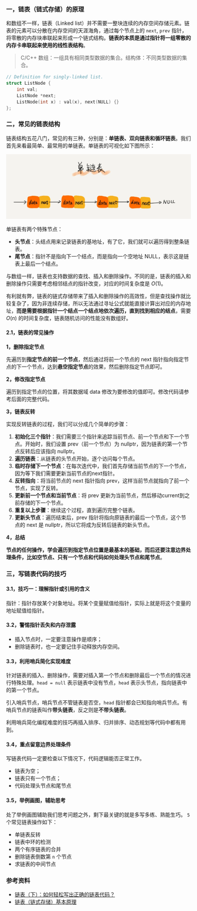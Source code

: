 ### 一，链表（链式存储）的原理

和数组不一样，链表（Linked list）并不需要一整块连续的内存空间存储元素。链表的元素可以分散在内存空间的天涯海角，通过每个节点上的 `next`, `prev` 指针，将零散的内存块串联起来形成一个链式结构。**链表的本质是通过指针将一组零散的内存卡串联起来使用的线性表结构**。

> C/C++ 数组：一组具有相同类型数据的集合。结构体：不同类型数据的集合。
```cpp
// Definition for singly-linked list.
struct ListNode {
    int val;
    ListNode *next;
    ListNode(int x) : val(x), next(NULL) {}
};
```

### 二，常见的链表结构

链表结构五花八门，常见的有三种，分别是：**单链表、双向链表和循环链表**。我们首先来看最简单、最常用的单链表。单链表的可视化如下图所示：

![单链表](.././/images/linked_list/single_linked_list.png)

单链表有两个特殊节点：
- **头节点**：头结点用来记录链表的基地址，有了它，我们就可以遍历得到整条链表。
- **尾节点**：指针不是指向下一个结点，而是指向一个空地址 NULL，表示这是链表上最后一个结点。

与数组一样，链表也支持数据的查找、插入和删除操作。不同的是，链表的插入和删除操作只需要考虑相邻结点的指针改变，对应的时间复杂度是 $O(1)$。

有利就有弊，链表的链式存储带来了插入和删除操作的高效性，但是查找操作就比较复杂了，因为非连续存储，所以无法通过寻址公式就能直接计算出对应的内存地址，**而是需要根据指针一个结点一个结点地依次遍历，直到找到相应的结点**，需要 $O(n)$ 的时间复杂度，链表随机访问的性能没有数组好。

#### 2.1，链表的常见操作

**1，删除指定节点**

先遍历到**指定节点的前一个节点**，然后通过将前一个节点的 next 指针指向指定节点的下一个节点，达到**悬空指定节点**的效果，然后删除指定节点即可。

**2，修改指定节点**

遍历到指定节点的位置，将其数据域 data 修改为要修改的值即可。修改代码请参考后面的完整代码。

**3，链表反转**

实现反转链表的过程，我们可以分成几个简单的步骤：

1. **初始化三个指针**：我们需要三个指针来追踪当前节点、前一个节点和下一个节点。开始时，我们设置 prev（前一个节点）为 nullptr，因为链表的第一个节点反转后应该指向 nullptr。
2. **遍历链表**：从链表的头节点开始，逐个访问每个节点。
3. **临时存储下一个节点**：在每次迭代中，我们首先存储当前节点的下一个节点，因为等下我们需要更新当前节点的next指针。
4. **反转指向**：将当前节点的 next 指针指向 prev，这样当前节点就指向了前一个节点，实现了反转。
5. **更新前一个节点和当前节点**：将 prev 更新为当前节点，然后移动current到之前存储的下一个节点。
6. **重复以上步骤**：继续这个过程，直到遍历完整个链表。
7. **更新头节点**：遍历结束后，prev 指针将指向原链表的最后一个节点，这个节点的 next 是 nullptr，所以它将成为反转后链表的新头节点。

**4，总结**

**节点的任何操作，学会遍历到指定节点位置是最基本的基础，而后还要注意边界处理条件，比如空节点、只有一个节点和代码如何处理头节点和尾节点**。

### 三，写链表代码的技巧

#### 3.1，技巧一：理解指针或引用的含义

指针：指针存放某个对象地址。将某个变量赋值给指针，实际上就是将这个变量的地址赋值给指针。

#### 3.2，警惕指针丢失和内存泄露

+ 插入节点时，一定要注意操作是顺序；
+ 删除链表时，也一定要记住手动释放内存空间。

#### 3.3，利用哨兵简化实现难度

针对链表的插入、删除操作，需要对插入第一个节点和删除最后一个节点的情况进行特殊处理。`head = null` 表示链表中没有节点，`head` 表示头节点，指向链表中的第一个节点。

引入哨兵节点，哨兵节点不管链表是否空，`head` 指针都会已知指向哨兵节点。有哨兵节点的链表叫作**带头链表**，反之则是**不带头链表**。

利用哨兵简化编程难度的技巧再插入排序、归并排序、动态规划等代码中都有用到。

#### 3.4，重点留意边界处理条件

写链表代码一定要检查以下情况下，代码逻辑能否正常工作。

+ 链表为空；
+ 链表只有一个节点；
+ 代码处理头节点和尾节点

#### 3.5，举例画图，辅助思考

处了举例画图辅助我们思考问题之外，剩下最关键的就是多写多练、熟能生巧。 `5` 个常见链表操作如下：

+ 单链表反转
+ 链表中环的检测
+ 两个有序链表的合并
+ 删除链表倒数第 `n` 个节点
+ 求链表的中间节点

### 参考资料

- [链表（下）：如何轻松写出正确的链表代码？](https://time.geekbang.org/column/article/41149)
- [链表（链式存储）基本原理](https://labuladong.online/algo/data-structure-basic/linkedlist-basic/)

